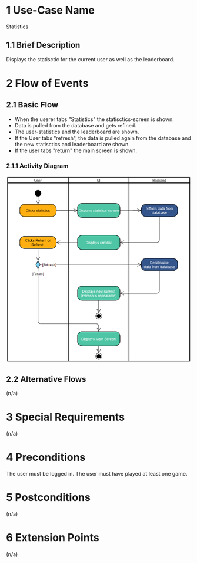 # 1 Use-Case Name
Statistics

## 1.1 Brief Description
Displays the statisctic for the current user as well as the leaderboard.

# 2 Flow of Events
## 2.1 Basic Flow
- When the userer tabs "Statistics" the statisctics-screen is shown.
- Data is pulled from the database and gets refined.
- The user-statistics and the leaderboard are shown.
- If the User tabs "refresh", the data is pulled again from the database and the new statisctics and leaderboard are shown.
- If the user tabs "return" the main screen is shown.

### 2.1.1 Activity Diagram
![Challange User](../images/UC_Statistics.png)


## 2.2 Alternative Flows
(n/a)

# 3 Special Requirements
(n/a)

# 4 Preconditions
The user must be logged in.
The user must have played at least one game.

# 5 Postconditions
(n/a)
 
# 6 Extension Points
(n/a)

